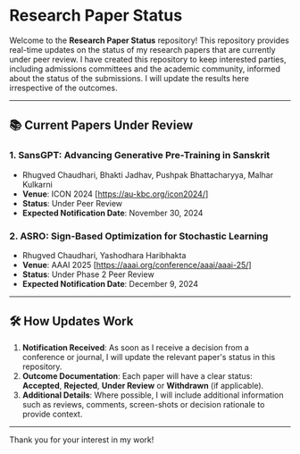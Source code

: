 # Research Paper Status

Welcome to the **Research Paper Status** repository! This repository provides real-time updates on the status of my research papers that are currently under peer review. I have created this repository to keep interested parties, including admissions committees and the academic community, informed about the status of the submissions. I will update the results here irrespective of the outcomes.

---

## 📚 Current Papers Under Review

### 1. **SansGPT: Advancing Generative Pre-Training in Sanskrit**
   - Rhugved Chaudhari, Bhakti Jadhav, Pushpak Bhattacharyya, Malhar Kulkarni
   - **Venue**: ICON 2024 [https://au-kbc.org/icon2024/]
   - **Status**: Under Peer Review  
   - **Expected Notification Date**: November 30, 2024

### 2. **ASRO: Sign-Based Optimization for Stochastic Learning**
   - Rhugved Chaudhari, Yashodhara Haribhakta
   - **Venue**: AAAI 2025 [https://aaai.org/conference/aaai/aaai-25/]
   - **Status**: Under Phase 2 Peer Review  
   - **Expected Notification Date**: December 9, 2024  

---

## 🛠️ How Updates Work
1. **Notification Received**: As soon as I receive a decision from a conference or journal, I will update the relevant paper's status in this repository.  
2. **Outcome Documentation**: Each paper will have a clear status: **Accepted**, **Rejected**, **Under Review** or **Withdrawn** (if applicable).
3. **Additional Details**: Where possible, I will include additional information such as reviews, comments, screen-shots or decision rationale to provide context. 

---

Thank you for your interest in my work!